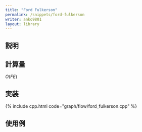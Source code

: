 ```yaml
---
title: "Ford Fulkerson"
permalink: /snippets/ford-fulkerson
writer: anko9801
layout: library
---
```


## 説明

## 計算量

$O(FE)$

## 実装

{% include cpp.html code="graph/flow/ford_fulkerson.cpp" %}

## 使用例
